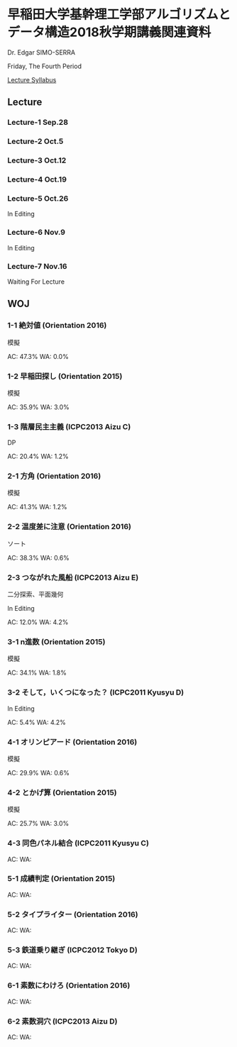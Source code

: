 # 早稲田大学基幹理工学部アルゴリズムとデータ構造2018秋学期講義関連資料

Dr. Edgar SIMO-SERRA

Friday, The Fourth Period

[Lecture Syllabus](https://www.wsl.waseda.jp/syllabus/JAA104.php?pKey=2603012012012018260301201226&pLng=jp)

## Lecture

### Lecture-1 Sep.28

### Lecture-2 Oct.5

### Lecture-3 Oct.12

### Lecture-4 Oct.19

### Lecture-5 Oct.26

In Editing

### Lecture-6 Nov.9

In Editing

### Lecture-7 Nov.16

Waiting For Lecture

## WOJ

### 1-1 絶対値 (Orientation 2016)

模擬

AC: 47.3% WA: 0.0%

### 1-2 早稲田探し (Orientation 2015)

模擬

AC: 35.9% WA: 3.0%

### 1-3 階層民主主義 (ICPC2013 Aizu C)

DP

AC: 20.4% WA: 1.2%

### 2-1 方角 (Orientation 2016)

模擬

AC: 41.3% WA: 1.2%

### 2-2 温度差に注意 (Orientation 2016)

ソート

AC: 38.3% WA: 0.6%

### 2-3 つながれた風船 (ICPC2013 Aizu E)

二分探索、平面幾何

In Editing

AC: 12.0% WA: 4.2%

### 3-1 n進数 (Orientation 2015)

模擬

AC: 34.1% WA: 1.8%

### 3-2 そして，いくつになった？ (ICPC2011 Kyusyu D)

In Editing

AC: 5.4% WA: 4.2%

### 4-1 オリンピアード (Orientation 2016)

模擬

AC: 29.9% WA: 0.6%

### 4-2 とかげ算 (Orientation 2015)

模擬

AC: 25.7% WA: 3.0%

### 4-3 同色パネル結合 (ICPC2011 Kyusyu C)

AC: WA:

### 5-1 成績判定 (Orientation 2015)

AC: WA:

### 5-2 タイプライター (Orientation 2016)

AC: WA:

### 5-3 鉄道乗り継ぎ (ICPC2012 Tokyo D)

AC: WA:

### 6-1 素数にわけろ (Orientation 2016)

AC: WA:

### 6-2 素数洞穴 (ICPC2013 Aizu D)

AC: WA: